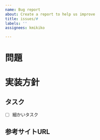 ```yaml
---
name: Bug report
about: Create a report to help us improve
title: issues/#
labels: ''
assignees: kmikiko

---
```


# 問題

# 実装方針

## タスク

- [ ] 細かいタスク

## 参考サイトURL
